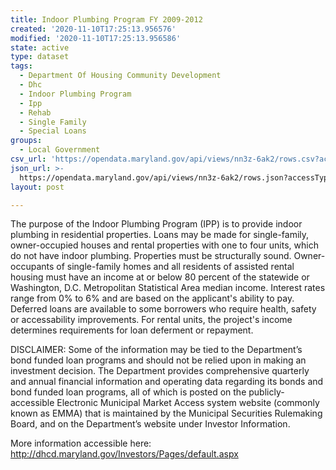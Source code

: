 ```yaml
---
title: Indoor Plumbing Program FY 2009-2012
created: '2020-11-10T17:25:13.956576'
modified: '2020-11-10T17:25:13.956586'
state: active
type: dataset
tags:
  - Department Of Housing Community Development
  - Dhc
  - Indoor Plumbing Program
  - Ipp
  - Rehab
  - Single Family
  - Special Loans
groups:
  - Local Government
csv_url: 'https://opendata.maryland.gov/api/views/nn3z-6ak2/rows.csv?accessType=DOWNLOAD'
json_url: >-
  https://opendata.maryland.gov/api/views/nn3z-6ak2/rows.json?accessType=DOWNLOAD
layout: post

---
```

The purpose of the Indoor Plumbing Program (IPP) is to provide indoor plumbing in residential properties. Loans may be made for single-family, owner-occupied houses and rental properties with one to four units, which do not have indoor plumbing. Properties must be structurally sound. Owner-occupants of single-family homes and all residents of assisted rental housing must have an income at or below 80 percent of the statewide or Washington, D.C. Metropolitan Statistical Area median income. Interest rates range from 0% to 6% and are based on the applicant's ability to pay. Deferred loans are available to some borrowers who require health, safety or accessability improvements. For rental units, the project's income determines requirements for loan deferment or repayment.

DISCLAIMER: Some of the information may be tied to the Department’s bond funded loan programs and should not be relied upon in making an investment decision. The Department provides comprehensive quarterly and annual financial information and operating data regarding its bonds and bond funded loan programs, all of which is posted on the publicly-accessible Electronic Municipal Market Access system website (commonly known as EMMA) that is maintained by the Municipal Securities Rulemaking Board, and on the Department’s website under Investor Information. 

More information accessible here: http://dhcd.maryland.gov/Investors/Pages/default.aspx
